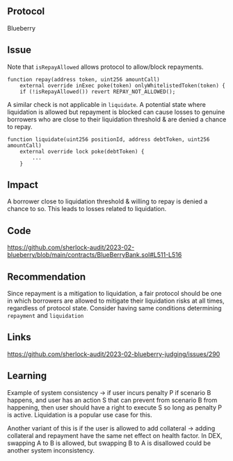 ## Protocol

Blueberry

## Issue

Note that `isRepayAllowed` allows protocol to allow/block repayments.

```
function repay(address token, uint256 amountCall)
    external override inExec poke(token) onlyWhitelistedToken(token) {
    if (!isRepayAllowed()) revert REPAY_NOT_ALLOWED();
```

A similar check is not applicable in `liquidate`. A potential state where liquidation is allowed but repayment is blocked can cause losses to genuine borrowers who are close to their liquidation threshold & are denied a chance to repay.

```
function liquidate(uint256 positionId, address debtToken, uint256 amountCall)
    external override lock poke(debtToken) {
        ...
    }
```

## Impact

A borrower close to liquidation threshold & willing to repay is denied a chance to so. This leads to losses related to liquidation.

## Code

https://github.com/sherlock-audit/2023-02-blueberry/blob/main/contracts/BlueBerryBank.sol#L511-L516

## Recommendation

Since repayment is a mitigation to liquidation, a fair protocol should be one in which borrowers are allowed to mitigate their liquidation risks at all times, regardless of protocol state. Consider having same conditions determining `repayment` and `liquidation`

## Links

https://github.com/sherlock-audit/2023-02-blueberry-judging/issues/290

## Learning

Example of system consistency -> if user incurs penalty P if scenario B happens, and user has an action S that can prevent from scenario B from happening, then user should have a right to execute S so long as penalty P is active. Liquidation is a popular use case for this.

Another variant of this is if the user is allowed to add collateral -> adding collateral and repayment have the same net effect on health factor.
In DEX, swapping A to B is allowed, but swapping B to A is disallowed could be another system inconsistency.
